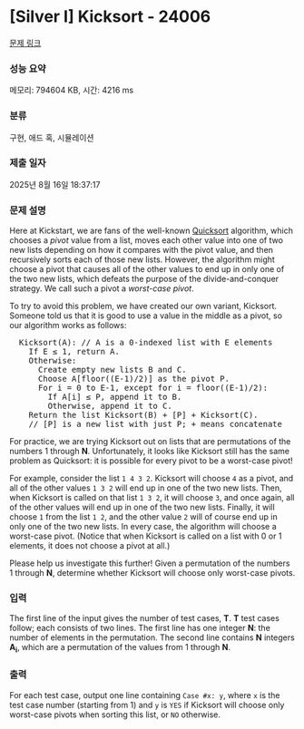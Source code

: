 # [Silver I] Kicksort - 24006 

[문제 링크](https://www.acmicpc.net/problem/24006) 

### 성능 요약

메모리: 794604 KB, 시간: 4216 ms

### 분류

구현, 애드 혹, 시뮬레이션

### 제출 일자

2025년 8월 16일 18:37:17

### 문제 설명

<p>Here at Kickstart, we are fans of the well-known <a href="https://en.wikipedia.org/wiki/Quicksort" target="_blank">Quicksort</a> algorithm, which chooses a <i>pivot</i> value from a list, moves each other value into one of two new lists depending on how it compares with the pivot value, and then recursively sorts each of those new lists. However, the algorithm might choose a pivot that causes all of the other values to end up in only one of the two new lists, which defeats the purpose of the divide-and-conquer strategy. We call such a pivot a <i>worst-case pivot</i>.</p>

<p>To try to avoid this problem, we have created our own variant, Kicksort. Someone told us that it is good to use a value in the middle as a pivot, so our algorithm works as follows:</p>

<pre>  Kicksort(A): // A is a 0-indexed list with E elements
    If E ≤ 1, return A.
    Otherwise:
      Create empty new lists B and C.
      Choose A[floor((E-1)/2)] as the pivot P.
      For i = 0 to E-1, except for i = floor((E-1)/2):
        If A[i] ≤ P, append it to B.
        Otherwise, append it to C.
    Return the list Kicksort(B) + [P] + Kicksort(C).
    // [P] is a new list with just P; + means concatenate
</pre>

<p>For practice, we are trying Kicksort out on lists that are permutations of the numbers 1 through <b>N</b>. Unfortunately, it looks like Kicksort still has the same problem as Quicksort: it is possible for every pivot to be a worst-case pivot!</p>

<p>For example, consider the list <code>1 4 3 2</code>. Kicksort will choose <code>4</code> as a pivot, and all of the other values <code>1 3 2</code> will end up in one of the two new lists. Then, when Kicksort is called on that list <code>1 3 2</code>, it will choose <code>3</code>, and once again, all of the other values will end up in one of the two new lists. Finally, it will choose <code>1</code> from the list <code>1 2</code>, and the other value <code>2</code> will of course end up in only one of the two new lists. In every case, the algorithm will choose a worst-case pivot. (Notice that when Kicksort is called on a list with 0 or 1 elements, it does not choose a pivot at all.)</p>

<p>Please help us investigate this further! Given a permutation of the numbers 1 through <b>N</b>, determine whether Kicksort will choose only worst-case pivots.</p>

### 입력 

 <p>The first line of the input gives the number of test cases, <b>T</b>. <b>T</b> test cases follow; each consists of two lines. The first line has one integer <b>N</b>: the number of elements in the permutation. The second line contains <b>N</b> integers <b>A<sub>i</sub></b>, which are a permutation of the values from 1 through <b>N</b>.</p>

### 출력 

 <p>For each test case, output one line containing <code>Case #x: y</code>, where <code>x</code> is the test case number (starting from 1) and <code>y</code> is <code>YES</code> if Kicksort will choose only worst-case pivots when sorting this list, or <code>NO</code> otherwise.</p>

